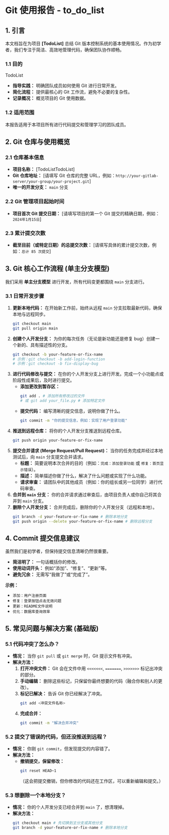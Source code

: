 # Git 使用报告 - to_do_list

## 1. 引言

本文档旨在为项目 **[TodoList]** 总结 Git 版本控制系统的基本使用情况。作为初学者，我们专注于简洁、高效地管理代码，确保团队协作顺畅。

### 1.1 目的
TodoList
* **指导实践：** 明确团队成员如何使用 Git 进行日常开发。
* **简化流程：** 提供最核心的 Git 工作流，避免不必要的复杂性。
* **记录概况：** 概览项目的 Git 使用数据。

### 1.2 适用范围

本报告适用于本项目所有进行代码提交和管理学习的团队成员。

## 2. Git 仓库与使用概览

### 2.1 仓库基本信息

* **项目名称：** [TodoListTodoList]
* **Git 仓库地址：** [请填写 Git 仓库的完整 URL，例如：`http://your-gitlab-server/your-group/your-project.git`]
* **唯一的开发分支：** `main` 分支

### 2.2 Git 管理项目起始时间

* **项目首次 Git 提交日期：** [请填写项目的第一个 Git 提交的精确日期，例如：`2024年1月15日`]

### 2.3 累计提交次数

* **截至目前（或特定日期）的总提交次数：** [请填写具体的累计提交次数，例如：`总计 85 次提交`]

## 3. Git 核心工作流程 (单主分支模型)

我们采用 **单主分支模型** 进行开发，所有代码变更都围绕 `main` 分支进行。

### 3.1 日常开发步骤

1.  **更新本地代码：** 在开始新工作前，始终从远程 `main` 分支拉取最新代码，确保本地与远程同步。
    ```bash
    git checkout main
    git pull origin main
    ```
2.  **创建个人开发分支：** 为你的每次任务（无论是新功能还是修复 bug）创建一个新的、具有描述性的分支。
    ```bash
    git checkout -b your-feature-or-fix-name
    # 示例：git checkout -b add-login-function
    # 示例：git checkout -b fix-display-bug
    ```
3.  **进行代码修改与提交：** 在你的个人开发分支上进行开发。完成一个小功能点或阶段性成果后，及时进行提交。
    * **添加更改到暂存区：**
        ```bash
        git add . # 添加所有修改过的文件
        # 或 git add your_file.py # 添加特定文件
        ```
    * **提交代码：** 编写清晰的提交信息，说明你做了什么。
        ```bash
        git commit -m "你的提交信息，例如：实现了用户登录功能"
        ```
4.  **推送到远程仓库：** 将你的个人开发分支推送到远程仓库。
    ```bash
    git push origin your-feature-or-fix-name
    ```
5.  **提交合并请求 (Merge Request/Pull Request)：** 当你的任务完成并经过本地测试后，向 `main` 分支提交合并请求。
    * **标题：** 简要说明本次合并的目的（例如：`完成：添加登录功能` 或 `修复：首页显示错误`）。
    * **描述：** 简单描述你做了什么，解决了什么问题或实现了什么功能。
    * **请求审查：** 请团队中的其他成员（例如：你的组长或另一位同学）进行代码审查。
6.  **合并到 `main` 分支：** 你的合并请求通过审查后，由项目负责人或你自己将其合并到 `main` 分支。
7.  **删除个人开发分支：** 合并完成后，删除你的个人开发分支（远程和本地）。
    ```bash
    git branch -d your-feature-or-fix-name # 删除本地分支
    git push origin --delete your-feature-or-fix-name # 删除远程分支
    ```

## 4. Commit 提交信息建议

虽然我们是初学者，但保持提交信息清晰仍然很重要。

* **简洁明了：** 一句话概括你的修改。
* **使用动词开头：** 例如“添加”、“修复”、“更新”等。
* **避免冗余：** 无需写“我做了”或“完成了”。

**示例：**

* `添加：用户注册页面`
* `修复：登录按钮点击无效问题`
* `更新：README文件说明`
* `优化：数据库查询效率`

## 5. 常见问题与解决方案 (基础版)

### 5.1 代码冲突了怎么办？

* **情况：** 当你 `git pull` 或 `git merge` 时，Git 提示文件有冲突。
* **解决方法：**
    1.  **打开冲突文件：** Git 会在文件中用 `<<<<<<<`, `=======`, `>>>>>>>` 标记出冲突的部分。
    2.  **手动编辑：** 删除这些标记，只保留你最终想要的代码（融合你和别人的更改）。
    3.  **标记已解决：** 告诉 Git 你已经解决了冲突。
        ```bash
        git add <冲突文件名称>
        ```
    4.  **完成合并：**
        ```bash
        git commit -m "解决合并冲突"
        ```

### 5.2 提交了错误的代码，但还没推送到远程？

* **情况：** 你刚 `git commit`，但发现提交的内容错了。
* **解决方法：**
    * **撤销提交，保留修改：**
        ```bash
        git reset HEAD~1
        ```
        （这会把提交撤销，但你修改的代码还在工作区，可以重新编辑和提交。）

### 5.3 想删除一个本地分支？

* **情况：** 你的个人开发分支已经合并到 `main` 了，想清理掉。
* **解决方法：**
    ```bash
    git checkout main # 先切换到主分支或其他分支
    git branch -d your-feature-or-fix-name # 删除本地分支
    ```